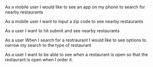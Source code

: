 As a mobile user
I would like to see an app on my phone
to search for nearby restaurants

As a mobile user
I want to input a zip code
to see nearby restaurants

As a user 
I want to hit submit
and see nearby restaurants

As a user
When I search for a restraurant I would like to see options
to narrow my search to the type of restaurant

As a user
I want to be able to see when a restaurant is open
so that the restaurant is open when I order it.